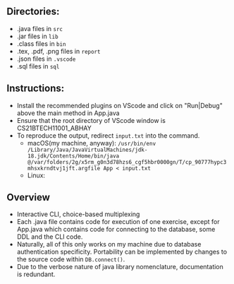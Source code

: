 ## Directories:
- .java files in `src`
- .jar files in `lib`
- .class files in `bin`
- .tex, .pdf, .png files in `report`
- .json files in `.vscode`
- .sql files in `sql`

## Instructions:
- Install the recommended plugins on VScode and click on "Run|Debug" above the main method in App.java
- Ensure that the root directory of VScode window is CS21BTECH11001_ABHAY
- To reproduce the output, redirect `input.txt` into the command. 
  - macOS(my machine, anyway): `/usr/bin/env /Library/Java/JavaVirtualMachines/jdk-18.jdk/Contents/Home/bin/java @/var/folders/2g/x5rm_g0n3d78hzs6_cgf5hbr0000gn/T/cp_90777hypc3mhsxkrndtvj1jft.argfile App < input.txt`
  - Linux: 

## Overview
- Interactive CLI, choice-based multiplexing
- Each .java file contains code for execution of one exercise, except for App.java which contains code for connecting to the database, some DDL and the CLI code.
-  Naturally, all of this only works on my machine due to database authentication specificity. Portability can be implemented by changes to the source code within `DB.connect()`.
-  Due to the verbose nature of java library nomenclature, documentation is redundant.